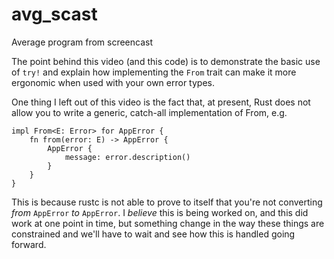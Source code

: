 # avg_scast
Average program from screencast

The point behind this video (and this code) is to demonstrate the basic use of `try!` and explain how implementing the `From` trait can make it more ergonomic when used with your own error types.

One thing I left out of this video is the fact that, at present, Rust does not allow you to write a generic, catch-all implementation of From, e.g.

	impl From<E: Error> for AppError {
		fn from(error: E) -> AppError {
			AppError {
				message: error.description()
			}
		}
	}

This is because rustc is not able to prove to itself that you're not converting *from* `AppError` *to* `AppError`. I *believe* this is being worked on, and this did work at one point in time, but something change in the way these things are constrained and we'll have to wait and see how this is handled going forward.
